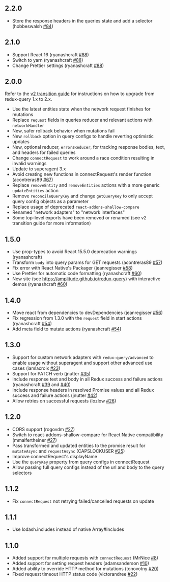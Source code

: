 ## 2.2.0

- Store the response headers in the queries state and add a selector (hobbeswalsh [#84](https://github.com/amplitude/redux-query/pull/84))

## 2.1.0

- Support React 16 (ryanashcraft [#88](https://github.com/amplitude/redux-query/pull/88))
- Switch to yarn (ryanashcraft [#88](https://github.com/amplitude/redux-query/pull/88))
- Change Prettier settings (ryanashcraft [#88](https://github.com/amplitude/redux-query/pull/88))

## 2.0.0

Refer to the [v2 transition guide](https://github.com/amplitude/redux-query/blob/master/docs/transition-guides/v2.md) for instructions on how to upgrade from redux-query 1.x to 2.x.

- Use the latest entities state when the network request finishes for mutations
- Replace `request` fields in queries reducer and relevant actions with `networkHandler`
- New, safer rollback behavior when mutations fail
- New `rollback` option in query configs to handle reverting optimistic updates
- New, optional reducer, `errorsReducer`, for tracking response bodies, text, and headers for failed queries
- Change `connectRequest` to work around a race condition resulting in invalid warnings
- Update to superagent 3.x
- Avoid creating new functions in connectRequest's render function (acontreras89 [#67](https://github.com/amplitude/redux-query/pull/67))
- Replace `removeEntity` and `removeEntities` actions with a more generic `updateEntities` action
- Remove `reconcileQueryKey` and change `getQueryKey` to only accept query config objects as a parameter
- Replace usage of deprecated `react-addons-shallow-compare`
- Renamed "network adapters" to "network interfaces"
- Some top-level exports have been removed or renamed (see v2 transition guide for more information)

## 1.5.0

- Use prop-types to avoid React 15.5.0 deprecation warnings (ryanashcraft)
- Transform `body` into query params for GET requests (acontreras89 [#57](https://github.com/amplitude/redux-query/pull/57))
- Fix error with React Native's Packager (jeanregisser [#58](https://github.com/amplitude/redux-query/pull/58))
- Use Prettier for automatic code formatting (ryanashcraft [#60](https://github.com/amplitude/redux-query/pull/60))
- New site (see https://amplitude.github.io/redux-query) with interactive demos (ryanashcraft [#60](https://github.com/amplitude/redux-query/pull/60))

## 1.4.0

- Move react from dependencies to devDependencies (jeanregisser [#56](https://github.com/amplitude/redux-query/pull/56))
- Fix regression from 1.3.0 with the `request` field in start actions (ryanashcraft [#54](https://github.com/amplitude/redux-query/pull/54))
- Add meta field to mutate actions (ryanashcraft [#54](https://github.com/amplitude/redux-query/pull/54))

## 1.3.0

- Support for custom network adapters with `redux-query/advanced` to enable usage without superagent and support other advanced use cases (iamlacroix [#23](https://github.com/amplitude/redux-query/pull/23))
- Support for PATCH verb (jnutter [#35](https://github.com/amplitude/redux-query/pull/35))
- Include response text and body in all Redux success and failure actions (ryanashcraft [#39](https://github.com/amplitude/redux-query/pull/39) and [#40](https://github.com/amplitude/redux-query/pull/40))
- Include response headers in resolved Promise values and all Redux success and failure actions (jnutter [#42](https://github.com/amplitude/redux-query/pull/42))
- Allow retries on successful requests (lozlow [#26](https://github.com/amplitude/redux-query/pull/26))

## 1.2.0

- CORS support (rogovdm [#27](https://github.com/amplitude/redux-query/pull/29))
- Switch to react-addons-shallow-compare for React Native compatibility (mmalfertheiner [#27](https://github.com/amplitude/redux-query/pull/27))
- Pass transformed and updated entities to the promise result for `mutateAsync` and `requestAsync` (CAPSLOCKUSER [#25](https://github.com/amplitude/redux-query/pull/25))
- Improve connectRequest's displayName
- Use the `queryKey` property from query configs in connectRequest
- Allow passing full query configs instead of the url and body to the query selectors

## 1.1.2

- Fix `connectRequest` not retrying failed/cancelled requests on update

## 1.1.1

- Use lodash.includes instead of native Array#includes

## 1.1.0

- Added support for multiple requests with `connectRequest` (MrNice [#8](https://github.com/amplitude/redux-query/pull/8))
- Added support for setting request headers (adamsanderson [#10](https://github.com/amplitude/redux-query/pull/10))
- Added ability to override HTTP method for mutations (tonovotny [#20](https://github.com/amplitude/redux-query/pull/20))
- Fixed request timeout HTTP status code (victorandree [#22](https://github.com/amplitude/redux-query/pull/22))

